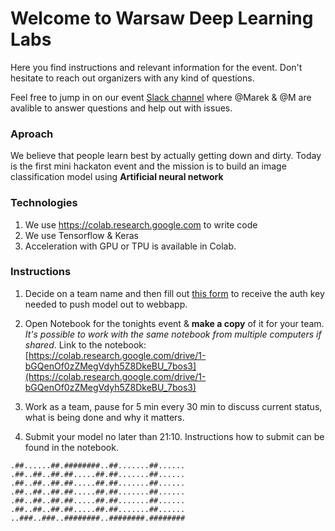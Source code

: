 # Welcome to Warsaw Deep Learning Labs 

Here you find instructions and relevant information for the event. Don't hesitate to reach out organizers with any kind of questions.

Feel free to jump in on our event [Slack channel](https://join.slack.com/t/warsawdeeplea-lin3168/shared_invite/enQtNzY3NTE5MTU0NjI5LTljMGY4MmIwODNiNDYwZGIzMzAxNDE3YTVjODdmN2U3NTdkMzQwMjYyOWFjODUzMjIyMWNhOGExZDc2ZDc0NzQ) where @Marek & @M are avalible to answer questions and help out with issues.

### Aproach
We believe that people learn best by actually getting down and dirty. Today is the first mini hackaton event and the mission is to build an image classification model using **Artificial neural network** 

### Technologies 

1. We use https://colab.research.google.com to write code
2. We use Tensorflow & Keras 
3. Acceleration with GPU or TPU is available in Colab.


### Instructions

1. Decide on a team name and then fill out [this form](https://docs.google.com/forms/d/e/1FAIpQLSfA8RnoSp6CX1Y3Esev7iOrbFd7cPOpe54nGlElK7331VT5Vg/viewform) to receive the auth key needed to push model out to webbapp.

2. Open Notebook for the tonights event & **make a copy** of it for your team. _It's possible to work with the same notebook from multiple computers if shared_.  Link to the notebook: [https://colab.research.google.com/drive/1-bGQenOf0zZMegVdyh5Z8DkeBU_7bos3](https://colab.research.google.com/drive/1-bGQenOf0zZMegVdyh5Z8DkeBU_7bos3) 

3. Work as a team, pause for 5 min every 30 min to discuss current status, what is being done and why it matters. 

4. Submit your model no later than 21:10. Instructions how to submit can be found in the notebook.


```
.##......##.########..##.......##......
.##..##..##.##.....##.##.......##......
.##..##..##.##.....##.##.......##......
.##..##..##.##.....##.##.......##......
.##..##..##.##.....##.##.......##......
.##..##..##.##.....##.##.......##......
..###..###..########..########.########
```

